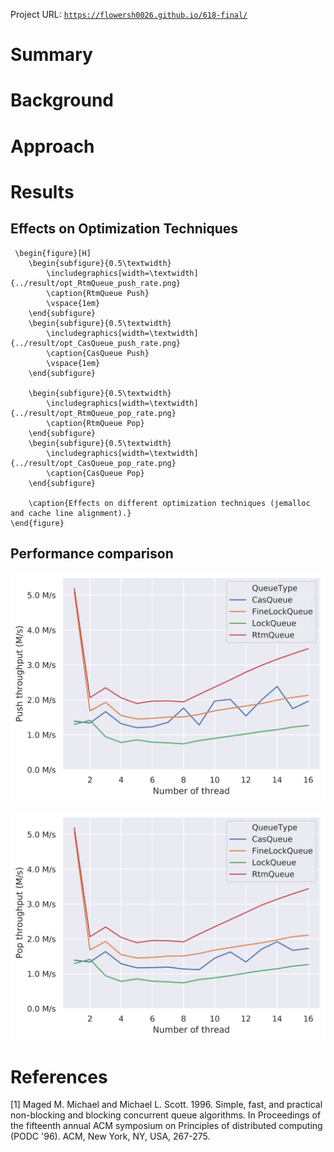 Project URL: [`https://flowersh0026.github.io/618-final/`](https://flowersh0026.github.io/618-final/)

# Summary


# Background


# Approach



# Results

## Effects on Optimization Techniques

```{=latex}
 \begin{figure}[H]
    \begin{subfigure}{0.5\textwidth}
        \includegraphics[width=\textwidth]{../result/opt_RtmQueue_push_rate.png}
        \caption{RtmQueue Push}
        \vspace{1em}
    \end{subfigure}
    \begin{subfigure}{0.5\textwidth}
        \includegraphics[width=\textwidth]{../result/opt_CasQueue_push_rate.png}
        \caption{CasQueue Push}
        \vspace{1em}
    \end{subfigure}

    \begin{subfigure}{0.5\textwidth}
        \includegraphics[width=\textwidth]{../result/opt_RtmQueue_pop_rate.png}
        \caption{RtmQueue Pop}
    \end{subfigure}
    \begin{subfigure}{0.5\textwidth}
        \includegraphics[width=\textwidth]{../result/opt_CasQueue_pop_rate.png}
        \caption{CasQueue Pop}
    \end{subfigure}

    \caption{Effects on different optimization techniques (jemalloc and cache line alignment).}
\end{figure}
 ```

## Performance comparison

<!-- You can replace the markdown-style image insertion by the latex-style
image insertion, which allows using {figure}[H]. -->
![Performance comparison on push operations.](../result/push_throughput.png)

![Performance comparison on pop operations.](../result/pop_throughput.png)





# References

[1] Maged M. Michael and Michael L. Scott. 1996. Simple, fast, and practical
non-blocking and blocking concurrent queue algorithms. In Proceedings of the
fifteenth annual ACM symposium on Principles of distributed computing (PODC
'96). ACM, New York, NY, USA, 267-275.

<!-- TODO: a final section is required to be included in the final report. -->

